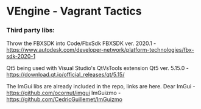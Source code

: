 # VEngine - Vagrant Tactics 

### Third party libs:

Throw the FBXSDK into Code/FbxSdk
FBXSDK ver. 2020.1 - https://www.autodesk.com/developer-network/platform-technologies/fbx-sdk-2020-1

Qt5 being used with Visual Studio's QtVsTools extension
Qt5 ver. 5.15.0 - https://download.qt.io/official_releases/qt/5.15/

The ImGui libs are already included in the repo, links are here.
Dear ImGui - https://github.com/ocornut/imgui
ImGuizmo - https://github.com/CedricGuillemet/ImGuizmo
